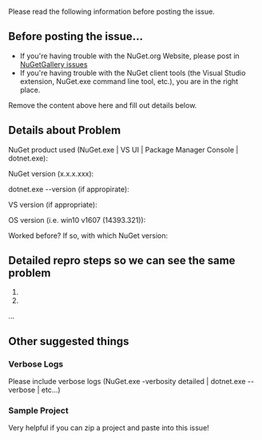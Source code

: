 Please read the following information before posting the issue.

## Before posting the issue...

* If you're having trouble with the NuGet.org Website, please post in [NuGetGallery issues](http://github.com/nuget/nugetgallery/issues)
* If you're having trouble with the NuGet client tools (the Visual Studio extension, NuGet.exe command line tool, etc.), you are in the right place.

Remove the content above here and fill out details below.

## Details about Problem

NuGet product used (NuGet.exe | VS UI | Package Manager Console | dotnet.exe):

NuGet version (x.x.x.xxx):

dotnet.exe --version (if appropirate):

VS version (if appropriate):

OS version (i.e. win10 v1607 (14393.321)):

Worked before? If so, with which NuGet version:

## Detailed repro steps so we can see the same problem

1.

2.

...

## Other suggested things

### Verbose Logs

Please include verbose logs (NuGet.exe <COMMAND> -verbosity detailed | dotnet.exe <COMMAND> --verbose | etc...)

### Sample Project

Very helpful if you can zip a project and paste into this issue!

